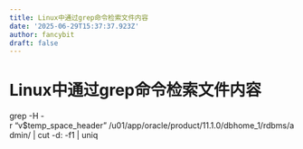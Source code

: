 ```yaml
---
title: Linux中通过grep命令检索文件内容
date: '2025-06-29T15:37:37.923Z'
author: fancybit
draft: false
---
```

<div class="header"><h1 class="single-title animate__animated animate__pulse animate__faster">Linux中通过grep命令检索文件内容</h1></div>

<div class="content" id="content"><!-- raw HTML omitted --><!-- raw HTML omitted --><precode language="" precodenum="0"></precode><!-- raw HTML omitted --><!-- raw HTML omitted --><!-- raw HTML omitted --><precode language="" precodenum="1"></precode><p>grep&nbsp;-H&nbsp;-r&nbsp;“v$temp_space_header”&nbsp;/u01/app/oracle/product/11.1.0/dbhome_1/rdbms/admin/&nbsp;|&nbsp;cut&nbsp;-d:&nbsp;-f1&nbsp;|&nbsp;uniq<!-- raw HTML omitted --><!-- raw HTML omitted --></p><precode language="" precodenum="2"></precode><!-- raw HTML omitted --><!-- raw HTML omitted --><!-- raw HTML omitted --><!-- raw HTML omitted --><!-- raw HTML omitted --><!-- raw HTML omitted --><!-- raw HTML omitted --><!-- raw HTML omitted --><!-- raw HTML omitted --><!-- raw HTML omitted --><!-- raw HTML omitted --><!-- raw HTML omitted --><!-- raw HTML omitted --><!-- raw HTML omitted --><precode language="" precodenum="3"></precode></div>

